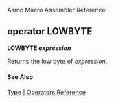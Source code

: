 Asmc Macro Assembler Reference

## operator LOWBYTE

**LOWBYTE _expression_**

Returns the low byte of _expression_.

#### See Also

[Type](type.md) | [Operators Reference](readme.md)
